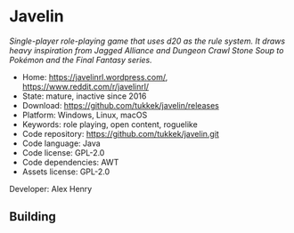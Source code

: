 # Javelin

_Single-player role-playing game that uses d20 as the rule system. It draws heavy inspiration from Jagged Alliance and Dungeon Crawl Stone Soup to Pokémon and the Final Fantasy series._

- Home: https://javelinrl.wordpress.com/, https://www.reddit.com/r/javelinrl/
- State: mature, inactive since 2016
- Download: https://github.com/tukkek/javelin/releases
- Platform: Windows, Linux, macOS
- Keywords: role playing, open content, roguelike
- Code repository: https://github.com/tukkek/javelin.git
- Code language: Java
- Code license: GPL-2.0
- Code dependencies: AWT
- Assets license: GPL-2.0

Developer: Alex Henry

## Building
